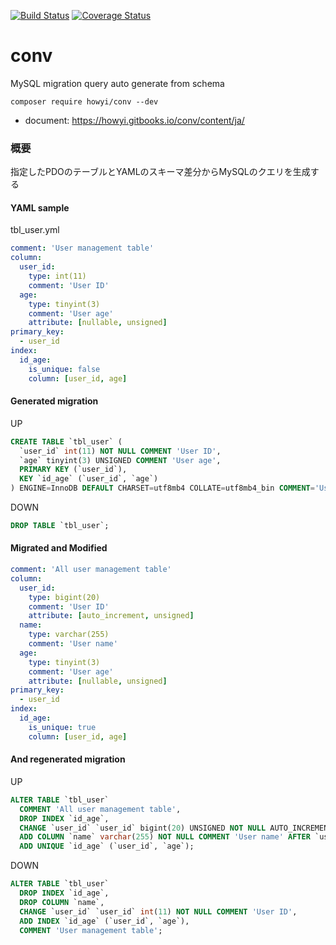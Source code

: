 [![Build Status](https://travis-ci.org/howyi/conv.svg?branch=master)](https://travis-ci.org/howyi/conv)
[![Coverage Status](https://coveralls.io/repos/github/howyi/conv/badge.svg?branch=master#konbu)](https://coveralls.io/github/howyi/conv?branch=master)
# conv
MySQL migration query auto generate from schema

```
composer require howyi/conv --dev
```

- document: https://howyi.gitbooks.io/conv/content/ja/

### 概要
指定したPDOのテーブルとYAMLのスキーマ差分からMySQLのクエリを生成する

#### YAML sample
tbl_user.yml
```yaml
comment: 'User management table'
column:
  user_id:
    type: int(11)
    comment: 'User ID'
  age:
    type: tinyint(3)
    comment: 'User age'
    attribute: [nullable, unsigned]
primary_key:
  - user_id
index:
  id_age:
    is_unique: false
    column: [user_id, age]
```
#### Generated migration  
UP
```sql
CREATE TABLE `tbl_user` (
  `user_id` int(11) NOT NULL COMMENT 'User ID',
  `age` tinyint(3) UNSIGNED COMMENT 'User age',
  PRIMARY KEY (`user_id`),
  KEY `id_age` (`user_id`, `age`)
) ENGINE=InnoDB DEFAULT CHARSET=utf8mb4 COLLATE=utf8mb4_bin COMMENT='User management table';
```
DOWN
```sql
DROP TABLE `tbl_user`;
```

#### Migrated and Modified
```yaml
comment: 'All user management table'
column:
  user_id:
    type: bigint(20)
    comment: 'User ID'
    attribute: [auto_increment, unsigned]
  name:
    type: varchar(255)
    comment: 'User name'
  age:
    type: tinyint(3)
    comment: 'User age'
    attribute: [nullable, unsigned]
primary_key:
  - user_id
index:
  id_age:
    is_unique: true
    column: [user_id, age]
```

#### And regenerated migration  
UP
```sql
ALTER TABLE `tbl_user`
  COMMENT 'All user management table',
  DROP INDEX `id_age`,
  CHANGE `user_id` `user_id` bigint(20) UNSIGNED NOT NULL AUTO_INCREMENT COMMENT 'User ID',
  ADD COLUMN `name` varchar(255) NOT NULL COMMENT 'User name' AFTER `user_id`,
  ADD UNIQUE `id_age` (`user_id`, `age`);
```
DOWN
```sql
ALTER TABLE `tbl_user`
  DROP INDEX `id_age`,
  DROP COLUMN `name`,
  CHANGE `user_id` `user_id` int(11) NOT NULL COMMENT 'User ID',
  ADD INDEX `id_age` (`user_id`, `age`),
  COMMENT 'User management table';
```
